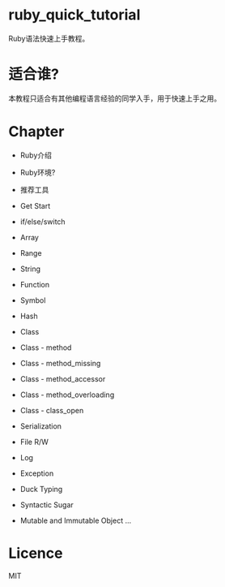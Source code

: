 # ruby_quick_tutorial

Ruby语法快速上手教程。

# 适合谁?

本教程只适合有其他编程语言经验的同学入手，用于快速上手之用。

# Chapter

- Ruby介绍

- Ruby环境?

- 推荐工具

- Get Start
 
- if/else/switch

- Array

- Range

- String

- Function

- Symbol

- Hash

- Class

- Class - method

- Class - method_missing

- Class - method_accessor

- Class - method_overloading

- Class - class_open

- Serialization

- File R/W

- Log

- Exception

- Duck Typing

- Syntactic Sugar 

- Mutable and Immutable Object
...


# Licence

MIT





